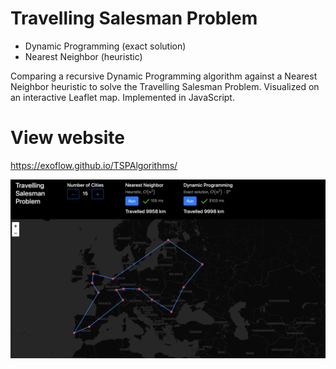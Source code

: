 # Travelling Salesman Problem 
- Dynamic Programming (exact solution)
- Nearest Neighbor (heuristic)

Comparing a recursive Dynamic Programming algorithm against a Nearest Neighbor heuristic to solve the Travelling Salesman Problem. Visualized on an interactive Leaflet map. Implemented in JavaScript.

# View website
https://exoflow.github.io/TSPAlgorithms/

![Preview](Preview.png)
